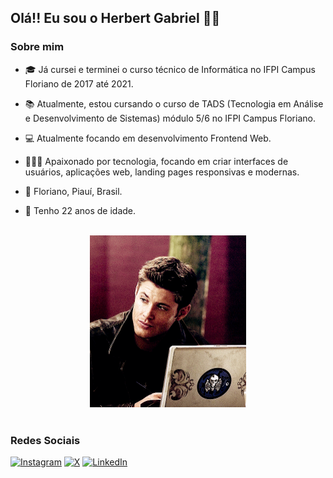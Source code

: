 ## Olá!! Eu sou o Herbert Gabriel ✋🏽

### Sobre mim
- 🎓 Já cursei e terminei o curso técnico de Informática no IFPI Campus Floriano de 2017 até 2021.

- 📚 Atualmente, estou cursando o curso de TADS (Tecnologia em Análise e Desenvolvimento de Sistemas) módulo 5/6 no IFPI Campus Floriano.

- 💻 Atualmente focando em desenvolvimento Frontend Web.

- 🧑🏽‍💻 Apaixonado por tecnologia, focando em criar interfaces de usuários, aplicações web, landing pages responsivas e modernas.

- 📍 Floriano, Piauí, Brasil.

- 🎂 Tenho 22 anos de idade.
<br>

<div style="text-align: center;">
<img src="dean.gif" width="250">
</div>
<br>

### Redes Sociais

[![Instagram](https://img.shields.io/badge/-Instagram-%23E4405F?style=for-the-badge&logo=instagram&logoColor=white)](https://www.instagram.com/herbertg1010/)
[![X](https://img.shields.io/badge/X-000?style=for-the-badge&logo=x)](https://x.com/herbertg__) 
[![LinkedIn](https://img.shields.io/badge/LinkedIn-0077B5?style=for-the-badge&logo=linkedin&logoColor=white)](https://www.linkedin.com/in/herbert-gabriel-989814157/)





